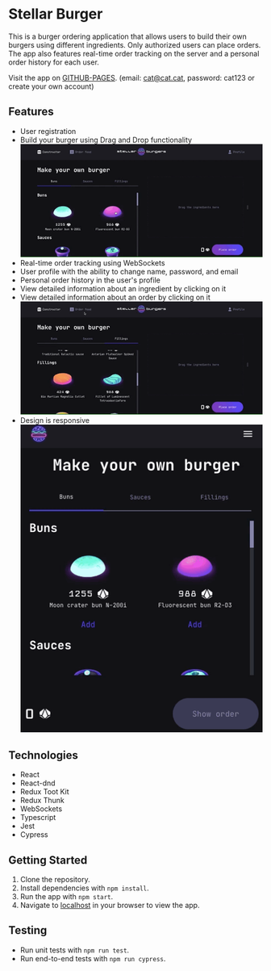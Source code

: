 # Stellar Burger 

This is a burger ordering application that allows users to build their own burgers using different ingredients. Only authorized users can place orders. The app also features real-time order tracking on the server and a personal order history for each user.

Visit the app on [GITHUB-PAGES](https://palinakarabovich.github.io/react-burger/). (email: cat@cat.cat, password: cat123 or create your own account)

## Features
- User registration
- Build your burger using Drag and Drop functionality
  ![](burger-order.gif)
- Real-time order tracking using WebSockets
- User profile with the ability to change name, password, and email
- Personal order history in the user's profile
- View detailed information about an ingredient by clicking on it
- View detailed information about an order by clicking on it
  ![](profile-orders-feed.gif)
- Design is responsive      
  ![](mobile.gif)

## Technologies
- React
- React-dnd
- Redux Toot Kit
- Redux Thunk
- WebSockets
- Typescript
- Jest
- Cypress

## Getting Started

1. Clone the repository.
2. Install dependencies with `npm install`.
3. Run the app with `npm start`.
4. Navigate to [localhost](http://localhost:3000/react-burger) in your browser to view the app.

## Testing
- Run unit tests with `npm run test`.
- Run end-to-end tests with `npm run cypress`.
